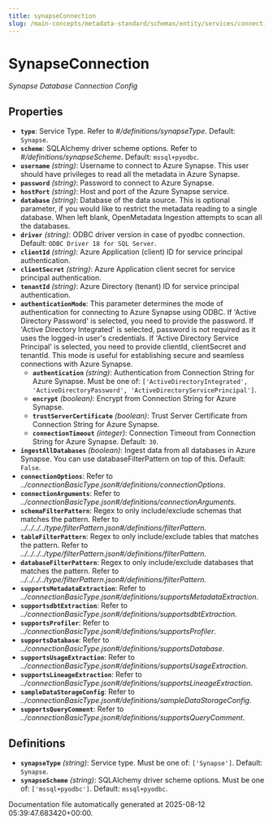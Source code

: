 ```yaml
---
title: synapseConnection
slug: /main-concepts/metadata-standard/schemas/entity/services/connections/database/synapseconnection
---
```


# SynapseConnection

*Synapse Database Connection Config*

## Properties

- **`type`**: Service Type. Refer to *#/definitions/synapseType*. Default: `Synapse`.
- **`scheme`**: SQLAlchemy driver scheme options. Refer to *#/definitions/synapseScheme*. Default: `mssql+pyodbc`.
- **`username`** *(string)*: Username to connect to Azure Synapse. This user should have privileges to read all the metadata in Azure Synapse.
- **`password`** *(string)*: Password to connect to Azure Synapse.
- **`hostPort`** *(string)*: Host and port of the Azure Synapse service.
- **`database`** *(string)*: Database of the data source. This is optional parameter, if you would like to restrict the metadata reading to a single database. When left blank, OpenMetadata Ingestion attempts to scan all the databases.
- **`driver`** *(string)*: ODBC driver version in case of pyodbc connection. Default: `ODBC Driver 18 for SQL Server`.
- **`clientId`** *(string)*: Azure Application (client) ID for service principal authentication.
- **`clientSecret`** *(string)*: Azure Application client secret for service principal authentication.
- **`tenantId`** *(string)*: Azure Directory (tenant) ID for service principal authentication.
- **`authenticationMode`**: This parameter determines the mode of authentication for connecting to Azure Synapse using ODBC. If 'Active Directory Password' is selected, you need to provide the password. If 'Active Directory Integrated' is selected, password is not required as it uses the logged-in user's credentials. If 'Active Directory Service Principal' is selected, you need to provide clientId, clientSecret and tenantId. This mode is useful for establishing secure and seamless connections with Azure Synapse.
  - **`authentication`** *(string)*: Authentication from Connection String for Azure Synapse. Must be one of: `['ActiveDirectoryIntegrated', 'ActiveDirectoryPassword', 'ActiveDirectoryServicePrincipal']`.
  - **`encrypt`** *(boolean)*: Encrypt from Connection String for Azure Synapse.
  - **`trustServerCertificate`** *(boolean)*: Trust Server Certificate from Connection String for Azure Synapse.
  - **`connectionTimeout`** *(integer)*: Connection Timeout from Connection String for Azure Synapse. Default: `30`.
- **`ingestAllDatabases`** *(boolean)*: Ingest data from all databases in Azure Synapse. You can use databaseFilterPattern on top of this. Default: `False`.
- **`connectionOptions`**: Refer to *../connectionBasicType.json#/definitions/connectionOptions*.
- **`connectionArguments`**: Refer to *../connectionBasicType.json#/definitions/connectionArguments*.
- **`schemaFilterPattern`**: Regex to only include/exclude schemas that matches the pattern. Refer to *../../../../type/filterPattern.json#/definitions/filterPattern*.
- **`tableFilterPattern`**: Regex to only include/exclude tables that matches the pattern. Refer to *../../../../type/filterPattern.json#/definitions/filterPattern*.
- **`databaseFilterPattern`**: Regex to only include/exclude databases that matches the pattern. Refer to *../../../../type/filterPattern.json#/definitions/filterPattern*.
- **`supportsMetadataExtraction`**: Refer to *../connectionBasicType.json#/definitions/supportsMetadataExtraction*.
- **`supportsdbtExtraction`**: Refer to *../connectionBasicType.json#/definitions/supportsdbtExtraction*.
- **`supportsProfiler`**: Refer to *../connectionBasicType.json#/definitions/supportsProfiler*.
- **`supportsDatabase`**: Refer to *../connectionBasicType.json#/definitions/supportsDatabase*.
- **`supportsUsageExtraction`**: Refer to *../connectionBasicType.json#/definitions/supportsUsageExtraction*.
- **`supportsLineageExtraction`**: Refer to *../connectionBasicType.json#/definitions/supportsLineageExtraction*.
- **`sampleDataStorageConfig`**: Refer to *../connectionBasicType.json#/definitions/sampleDataStorageConfig*.
- **`supportsQueryComment`**: Refer to *../connectionBasicType.json#/definitions/supportsQueryComment*.
## Definitions

- **`synapseType`** *(string)*: Service type. Must be one of: `['Synapse']`. Default: `Synapse`.
- **`synapseScheme`** *(string)*: SQLAlchemy driver scheme options. Must be one of: `['mssql+pyodbc']`. Default: `mssql+pyodbc`.


Documentation file automatically generated at 2025-08-12 05:39:47.683420+00:00.
